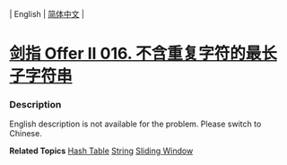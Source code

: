 | English | [简体中文](README.md) |

# [剑指 Offer II 016. 不含重复字符的最长子字符串](https://leetcode-cn.com/problems/wtcaE1)
 ### Description
<p>English description is not available for the problem. Please switch to Chinese.</p>

**Related Topics**  [Hash Table](https://leetcode-cn.com/tag/hash-table) [String](https://leetcode-cn.com/tag/string) [Sliding Window](https://leetcode-cn.com/tag/sliding-window) 